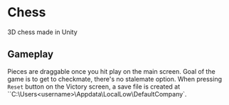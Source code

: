 # Chess
 3D chess made in Unity

## Gameplay

Pieces are draggable once you hit play on the main screen.
Goal of the game is to get to checkmate, there's no stalemate option.
When pressing `Reset` button on the Victory screen, a save file is created at ``C:\Users\<username>\Appdata\LocalLow\DefaultCompany<dd-MM-yyyy h-mm-ss tt.json>`.

